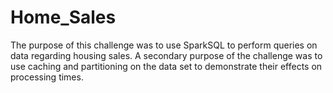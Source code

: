 # Home_Sales

The purpose of this challenge was to use SparkSQL to perform queries on data regarding
housing sales.  A secondary purpose of the challenge was to use caching and partitioning
on the data set to demonstrate their effects on processing times.